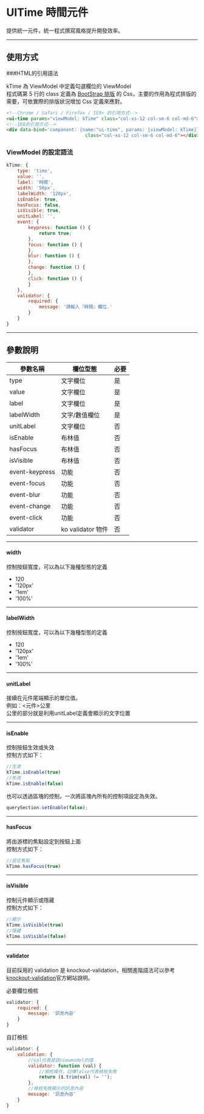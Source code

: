 # UITime 時間元件

提供統一元件，統一程式撰寫風格提升開發效率。

---

## 使用方式

###HTML的引用語法

kTime 為 ViewModel 中定義勾選欄位的 ViewModel  
程式碼第 5 行的 class 定義為 [BootStrap 排版](http://getbootstrap.com/css/) 的 Css，主要的作用為程式排版的需要，可依實際的排版狀況增加 Css 定義來應對。

```html
<!--Chrome / Safari / Firefox / IE9+ 的引用方式-->
<ui-time params="viewModel: kTime" class="col-xs-12 col-sm-6 col-md-6"></ui-time>
<!--IE8的引用方式-->
<div data-bind='component: {name:"ui-time", params: {viewModel: kTime}}'
                             class="col-xs-12 col-sm-6 col-md-6"></div>
```

### ViewModel 的設定語法

```javascript
kTime: {
    type: 'time',
    value: '',
    label: '時間',
    width: '50px',
    labelWidth: '120px',
    isEnable: true,
    hasFocus: false,
    isVisible: true,
    unitLabel: '',
    event: {
        keypress: function () {
            return true;
        },
        focus: function () {
        },
        blur: function () {
        },
        change: function () {
        },
        click: function () {
        }
    },
    validator: {
        required: {
            message: '請輸入『時間』欄位.'
        }
    }
}
```
---
## 參數說明

|參數名稱|欄位型態|必要|
|---|---|---|
|type|文字欄位|是|
|value|文字欄位|是|
|label|文字欄位|是|
|labelWidth|文字/數值欄位|是|
|unitLabel|文字欄位|否|
|isEnable|布林值|否|
|hasFocus|布林值|否|
|isVisible|布林值|否|
|event-keypress|功能|否|
|event-focus|功能|否|
|event-blur|功能|否|
|event-change|功能|否|
|event-click|功能|否|
|validator|ko validator 物件|否|

---
#### width
控制按鈕寬度，可以為以下幾種型態的定義  
* 120
* '120px'
* '1em'
* '100%'

---
#### labelWidth
控制按鈕寬度，可以為以下幾種型態的定義  
* 120
* '120px'
* '1em'
* '100%'

---
#### unitLabel
接續在元件尾端顯示的單位值。  
例如：<元件>公里  
公里的部分就是利用unitLabel定義會顯示的文字位置  

---
#### isEnable
控制按鈕生效或失效  
控制方式如下：
```javascript
//生效 
kTime.isEnable(true)
//失效 
kTime.isEnable(false)
```

也可以透過區塊的控制，一次將區塊內所有的控制項設定為失效。  
```javascript
querySection.setEnable(false);
```

---
#### hasFocus
將由游標的焦點設定到按鈕上面  
控制方式如下：
```javascript
//設定焦點 
kTime.hasFocus(true)
```

---
#### isVisible
控制元件顯示或隱藏  
控制方式如下：
```javascript
//顯示 
kTime.isVisible(true)
//隱藏 
kTime.isVisible(false)
```

---
#### validator
目前採用的 validation 是 knockout-validation，相關進階語法可以參考[knockout-validation](https://github.com/Knockout-Contrib/Knockout-Validation)官方網站說明。  

必要欄位檢核
```javascript
validator: {
    required: {
        message: '訊息內容'
    }
}
```

自訂檢核
```javascript
validator: {
    validation: {
    	//val代表是該viewmodel的值
        validator: function (val) {
        	//檢核條件，回傳false代表檢核失敗
            return ($.trim(val) != '');
        },
        //檢核失敗顯示的訊息內容
        message: '訊息內容'
    }
}
```